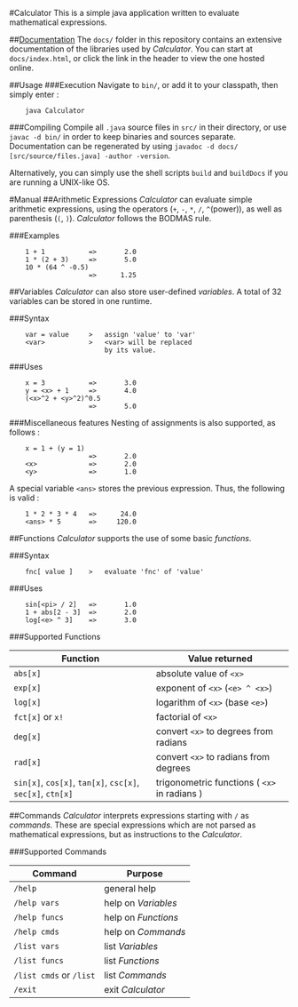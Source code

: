 #Calculator
This is a simple java application written to evaluate mathematical expressions.

##[Documentation](http://htmlpreview.github.io/?http://github.com/sahasatvik/Calculator/master/docs/index.html)
The `docs/` folder in this repository contains an extensive documentation of the libraries used by *Calculator*.
You can start at `docs/index.html`, or click the link in the header to view the one hosted online.

##Usage
###Execution
Navigate to `bin/`, or add it to your classpath, then simply enter :
```
	java Calculator
```
###Compiling
Compile all `.java` source files in `src/` in their directory, or use `javac -d bin/` in order to keep binaries 
and sources separate.
Documentation can be regenerated by using `javadoc -d docs/ [src/source/files.java] -author -version`.

Alternatively, you can simply use the shell scripts `build` and `buildDocs` if you are running a UNIX-like OS.

#Manual
##Arithmetic Expressions
*Calculator* can evaluate simple arithmetic expressions, using the operators (`+`, `-`, `*`, `/`, `^`(power)), as well as 
parenthesis (`(`, `)`).	*Calculator* follows the BODMAS rule.

###Examples
```
	1 + 1			=>		 2.0
	1 * (2 + 3)		=>		 5.0
	10 * (64 ^ -0.5)
					=>		1.25
```

##Variables
*Calculator* can also store user-defined *variables*. A total of 32 variables can be stored in one runtime.

###Syntax
```
	var = value		>	assign 'value' to 'var'
	<var>			>	<var> will be replaced
						by its value.
```			

###Uses
```
	x = 3			=>		 3.0
	y = <x> + 1		=>		 4.0
	(<x>^2 + <y>^2)^0.5	
					=>		 5.0 
```

###Miscellaneous features
Nesting of assignments is also supported, as follows : 
```
	x = 1 + (y = 1)		
					=>		 2.0
	<x>				=>		 2.0
	<y>				=>		 1.0
```
A special variable `<ans>` stores the previous expression. Thus, the following is valid : 
```
	1 * 2 * 3 * 4	=>		24.0
	<ans> * 5		=>     120.0
```			
##Functions
*Calculator* supports the use of some basic *functions*.

###Syntax
```
	fnc[ value ]	>	evaluate 'fnc' of 'value'
```

###Uses
```
	sin[<pi> / 2]	=>		 1.0
	1 + abs[2 - 3]	=>		 2.0
	log[<e> ^ 3]	=>		 3.0
```

###Supported Functions

Function | Value returned
-------- | --------------
`abs[x]` | absolute value of `<x>`
`exp[x]` | exponent of `<x>` (`<e> ^ <x>`)
`log[x]` | logarithm of `<x>` (base `<e>`)
`fct[x]` or `x!` | factorial of `<x>`
`deg[x]` | convert `<x>` to degrees from radians
`rad[x]` | convert `<x>` to radians from degrees
`sin[x]`, `cos[x]`, `tan[x]`, `csc[x]`, `sec[x]`, `ctn[x]` | trigonometric functions  ( `<x>` in radians )
		             

##Commands
*Calculator* interprets expressions starting with `/` as *commands*. These are special expressions which are not parsed 
as mathematical expressions, but as instructions to the *Calculator*.

###Supported Commands

Command | Purpose
------- | --------
`/help` | general help
`/help vars` | help on *Variables*
`/help funcs` | help on *Functions*
`/help cmds` | help on *Commands*
`/list vars` | list *Variables*
`/list funcs` | list *Functions*
`/list cmds`  or  `/list` | list *Commands*
`/exit` | exit *Calculator*
